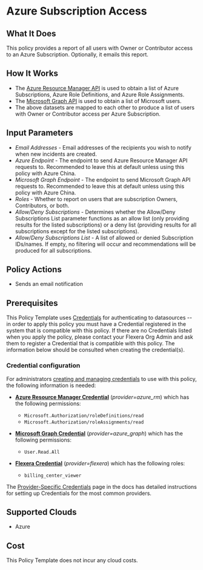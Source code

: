 # Azure Subscription Access

## What It Does

This policy provides a report of all users with Owner or Contributor access to an Azure Subscription. Optionally, it emails this report.

## How It Works

- The [Azure Resource Manager API](https://learn.microsoft.com/en-us/rest/api/resources/) is used to obtain a list of Azure Subscriptions, Azure Role Definitions, and Azure Role Assignments.
- The [Microsoft Graph API](https://learn.microsoft.com/en-us/graph/use-the-api) is used to obtain a list of Microsoft users.
- The above datasets are mapped to each other to produce a list of users with Owner or Contributor access per Azure Subscription.

## Input Parameters

- *Email Addresses* - Email addresses of the recipients you wish to notify when new incidents are created.
- *Azure Endpoint* - The endpoint to send Azure Resource Manager API requests to. Recommended to leave this at default unless using this policy with Azure China.
- *Microsoft Graph Endpoint* - The endpoint to send Microsoft Graph API requests to. Recommended to leave this at default unless using this policy with Azure China.
- *Roles* - Whether to report on users that are subscription Owners, Contributors, or both.
- *Allow/Deny Subscriptions* - Determines whether the Allow/Deny Subscriptions List parameter functions as an allow list (only providing results for the listed subscriptions) or a deny list (providing results for all subscriptions except for the listed subscriptions).
- *Allow/Deny Subscriptions List* - A list of allowed or denied Subscription IDs/names. If empty, no filtering will occur and recommendations will be produced for all subscriptions.

## Policy Actions

- Sends an email notification

## Prerequisites

This Policy Template uses [Credentials](https://docs.flexera.com/flexera/EN/Automation/ManagingCredentialsExternal.htm) for authenticating to datasources -- in order to apply this policy you must have a Credential registered in the system that is compatible with this policy. If there are no Credentials listed when you apply the policy, please contact your Flexera Org Admin and ask them to register a Credential that is compatible with this policy. The information below should be consulted when creating the credential(s).

### Credential configuration

For administrators [creating and managing credentials](https://docs.flexera.com/flexera/EN/Automation/ManagingCredentialsExternal.htm) to use with this policy, the following information is needed:

- [**Azure Resource Manager Credential**](https://docs.flexera.com/flexera/EN/Automation/ProviderCredentials.htm#automationadmin_109256743_1124668) (*provider=azure_rm*) which has the following permissions:
  - `Microsoft.Authorization/roleDefinitions/read`
  - `Microsoft.Authorization/roleAssignments/read`

- [**Microsoft Graph Credential**](https://docs.flexera.com/flexera/EN/Automation/ProviderCredentials.htm#automationadmin_1982464505_1121576) (*provider=azure_graph*) which has the following permissions:
  - `User.Read.All`

- [**Flexera Credential**](https://docs.flexera.com/flexera/EN/Automation/ProviderCredentials.htm) (*provider=flexera*) which has the following roles:
  - `billing_center_viewer`

The [Provider-Specific Credentials](https://docs.flexera.com/flexera/EN/Automation/ProviderCredentials.htm) page in the docs has detailed instructions for setting up Credentials for the most common providers.

## Supported Clouds

- Azure

## Cost

This Policy Template does not incur any cloud costs.
